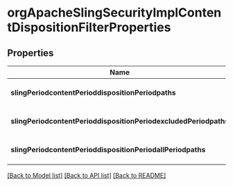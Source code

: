 # orgApacheSlingSecurityImplContentDispositionFilterProperties

## Properties
Name | Type | Description | Notes
------------ | ------------- | ------------- | -------------
**slingPeriodcontentPerioddispositionPeriodpaths** | [**ConfigNodePropertyArray**](ConfigNodePropertyArray.md) |  | [optional] [default to null]
**slingPeriodcontentPerioddispositionPeriodexcludedPeriodpaths** | [**ConfigNodePropertyArray**](ConfigNodePropertyArray.md) |  | [optional] [default to null]
**slingPeriodcontentPerioddispositionPeriodallPeriodpaths** | [**ConfigNodePropertyBoolean**](ConfigNodePropertyBoolean.md) |  | [optional] [default to null]

[[Back to Model list]](../README.md#documentation-for-models) [[Back to API list]](../README.md#documentation-for-api-endpoints) [[Back to README]](../README.md)


